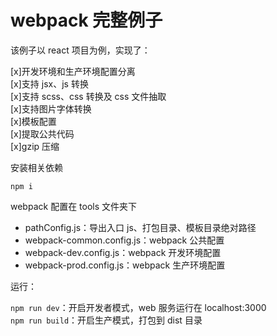 # webpack 完整例子

该例子以 react 项目为例，实现了：

[x]开发环境和生产环境配置分离
<br>
[x]支持 jsx、js 转换
<br>
[x]支持 scss、css 转换及 css 文件抽取
<br>
[x]支持图片字体转换
<br>
[x]模板配置
<br>
[x]提取公共代码
<br>
[x]gzip 压缩

安装相关依赖

```
npm i
```

webpack 配置在 tools 文件夹下

- pathConfig.js：导出入口 js、打包目录、模板目录绝对路径
- webpack-common.config.js：webpack 公共配置
- webpack-dev.config.js：webpack 开发环境配置
- webpack-prod.config.js：webpack 生产环境配置

运行：

`npm run dev`：开启开发者模式，web 服务运行在 localhost:3000
<br>
`npm run build`：开启生产模式，打包到 dist 目录
